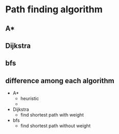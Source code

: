 # Path finding algorithm

## A*

## Dijkstra

## bfs

## difference among each algorithm
- A*
    - heuristic
    - 
- Dijkstra
    - find shortest path with weight
- bfs
    - find shortest path without weight